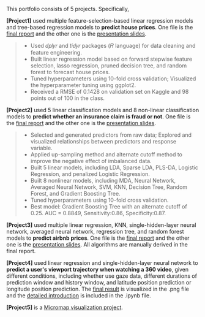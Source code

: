 This portfolio consists of 5 projects. Specifically, 

**[Project1]** used multiple feature-selection-based linear regression models and tree-based regression models to **predict house prices**. One file is the [final report]([Project1.2]PredictingHousePrices_Report.pdf) and the other one is the [presentation slides]([Project1.1]PredictingHousePrices_Slides.pdf).

> - Used 𝑑𝑝𝑙𝑦𝑟 and 𝑡𝑖𝑑𝑦𝑟 packages (𝑅 language) for data cleaning and feature engineering.
> - Built linear regression model based on forward stepwise feature selection, lasso regression, pruned decision tree, and random forest to forecast house prices.
> - Tuned hyperparameters using 10-fold cross validation; Visualized the hyperparameter tuning using ggplot2.
> - Received a RMSE of 0.1428 on validation set on Kaggle and 98 points out of 100 in the class.

**[Project2]** used 5 linear classification models and 8 non-linear classification models to **predict whether an insurance claim is fraud or not**. One file is the [final report]([Project2.2]AutoInsuranceFraudClaimsDetection_Report.pdf) and the other one is the [presentation slides]([Project2.1]AutoInsuranceFraudClaimsDetection_Slides.pdf).

> - Selected and generated predictors from raw data; Explored and visualized relationships between predictors and response variable.
> - Applied up-sampling method and alternate cutoff method to improve the negative effect of imbalanced data.
> - Built 5 linear models, including LDA, Sparse LDA, PLS-DA, Logistic Regression, and penalized Logistic Regression.
> - Built 8 nonlinear models, including MDA, Neural Network, Averaged Neural Network, SVM, KNN, Decision Tree, Random Forest, and Gradient Boosting Tree.
> - Tuned hyperparameters using 10-fold cross validation.
> - Best model: Gradient Boosting Tree with an alternate cutoff of 0.25. AUC = 0.8849, Sensitivity:0.86, Specificity:0.87.


**[Project3]** used multiple linear regression, KNN, single-hidden-layer neural network, averaged neural network, regression tree, and random forest models to **predict airbnb prices**. One file is the [final report]([Project3.2]AirbnbPredictionReport.pdf) and the other one is the [presentation slides]([Project3.1]AirbnbPredictionSlides.pdf). All algorithms are manually derived in the final report.

**[Project4]** used linear regression and single-hidden-layer neural network to **predict a user's viewport trajectory when watching a 360 video**, given different conditions, including whether use gaze data, different durations of prediction window and history window, and latitude position prediction or longitude position prediction. The [final result]([Project4.2]ViewportPrediction.png) is visualized in the .png file and the [detailed introduction]([Project4.1]ViewportPredictionCode.ipynb) is included in the .ipynb file.

**[Project5]** is a [Micromap visualization project]([Project5]LinkedMicromapVisualization.pdf).
